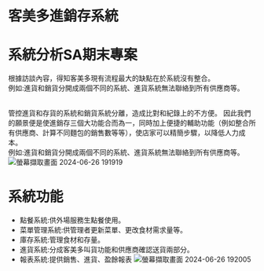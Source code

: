 ﻿# 客美多進銷存系統
# 系統分析SA期末專案
根據訪談內容，得知客美多現有流程最大的缺點在於系統沒有整合。
\
 例如:進貨和銷貨分開成兩個不同的系統、進貨系統無法聯絡到所有供應商等。
 
\
管控進貨和存貨的系統和銷貨系統分離，造成比對和紀錄上的不方便。
    因此我們的願景便是使進銷存三個大功能合而為一，同時加上便捷的輔助功能（例如整合所有供應商、計算不同麵包的銷售數等等），使店家可以精簡步驟，以降低人力成本。
\
 例如:進貨和銷貨分開成兩個不同的系統、進貨系統無法聯絡到所有供應商等。
![螢幕擷取畫面 2024-06-26 191919](https://github.com/passionju/komedaOrder/assets/52021351/6073d37f-e171-450f-b84f-6caeb9755185)


# 系統功能
* 點餐系統:供外場服務生點餐使用。
* 菜單管理系統:供管理者更新菜單、更改食材需求量等。
* 庫存系統:管理食材和存量。
* 進貨系統:分成客美多叫貨功能和供應商確認送貨兩部分。
* 報表系統:提供銷售、進貨、盈餘報表
![螢幕擷取畫面 2024-06-26 192005](https://github.com/passionju/komedaOrder/assets/52021351/be1f29ce-4df4-44be-86bd-3399e4df35ac)
